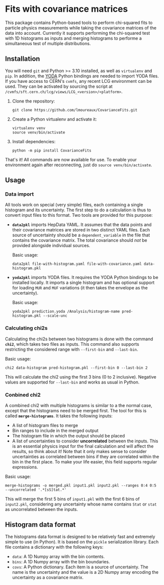 # Fits with covariance matrices

This package contains Python-based tools to perform chi-squared fits to
particle physics measurements while taking the covariance matrices of the data
into account. Currently it supports performing the chi-squared test with 1D
histograms as inputs and merging histograms to performe a simultaneous test of
multiple distributions.

## Installation

You will need `git` and Python >= 3.10 installed, as well as `virtualenv` and
`pip`. In addition, the [YODA](https://yoda.hepforge.org/) Python bindings are
needed to import YODA files. If you have access to CERN's `cvmfs`, any recent
LCG environment can be used. They can be activated by sourcing the script at
`/cvmfs/sft.cern.ch/lcg/views/LCG_<version>/<platform>`.

1. Clone the repository:
   ```
   git clone https://github.com/lmoureaux/CovarianceFits.git
   ```
1. Create a Python virtualenv and activate it:
   ```
   virtualenv venv
   source venv/bin/activate
   ```
1. Install dependencies:
   ```
   python -m pip install CovarianceFits
   ```

That's it! All commands are now available for use. To enable your environment
again after reconnecting, just do `source venv/bin/activate`.

## Usage

### Data import

All tools work on special (very simple) files, each containing a single
histogram and its uncertainty. The first step to do a calculation is thus to
convert input files to this format. Two tools are provided for this purpose:

* **`data2pkl`** imports HepData YAML. It assumes that the data points and their
  covariance matrices are stored in two distinct YAML files. Each source of
  uncertainty should be a `dependent_variable` in the file that contains the
  covariance matrix. The total covariance should *not* be provided alongside
  individual sources.

  Basic usage:
  ```
  data2pkl file-with-histogram.yaml file-with-covariance.yaml data-histogram.pkl
  ```

* **`yoda2pkl`** imports YODA files. It requires the YODA Python bindings to be
  installed locally. It imports a single histogram and has optional support for
  loading `MUR` and `MUF` variations (it then takes the envelope as the
  uncertainty).

  Basic usage:
  ```
  yoda2pkl prediction.yoda /Analysis/histogram-name pred-histogram.pkl --scale-unc
  ```

### Calculating chi2s

Calculating the chi2s between two histograms is done with the command
**`chi2`**, which takes two files as inputs. This command also supports
restricting the considered range with `--first-bin` and `--last-bin`.

Basic usage:
```
chi2 data-histogram pred-histogram.pkl --first-bin 0 --last-bin 2
```
This will calculate the chi2 using the first 3 bins (0 to 2 inclusive). Negative
values are supported for `--last-bin` and works as usual in Python.

### Conbined chi2

A combined chi2 with multiple histograms is similar to a the normal case, except
that the histograms need to be merged first. The tool for this is called
**`merge-histograms`**. It takes the following inputs:

* A list of histogram files to merge
* Bin ranges to include in the merged output
* The histogram file in which the output should be placed
* A list of uncertainties to consider **uncorrelated** between the inputs. This
  is an essential physics input for the final calculation and will affect the
  results, so think about it! Note that it only makes sense to consider
  uncertainties as correlated between bins if they are correlated within the bin
  in the first place. To make your life easier, this field supports regular
  expressions.

Basic usage:
```
merge-histograms -o merged.pkl input1.pkl input2.pkl --ranges 0:4 0:5 --uncorrelated '.*[sS]tat.*'
```
This will merge the first 5 bins of `input1.pkl` with the first 6 bins of
`input2.pkl`, considering any uncertainty whose name contains `Stat` or `stat`
as uncorrelated between the inputs.

## Histogram data format

The histograms data format is designed to be relatively fast and extremely
simple to use (in Python). It is based on the `pickle` serialization library.
Each file contains a dictionary with the following keys:

* `data`: A 1D Numpy array with the bin contents.
* `bins`: A 1D Numpy array with the bin boundaries.
* `covs`: A Python dictionary. Each item is a source of uncertainty. The name is
  the uncertainty and the value is a 2D Numpy array encoding the uncertainty as
  a covariance matrix.
